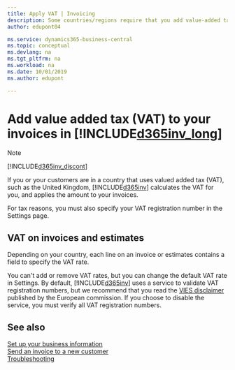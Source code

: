 ```yaml
---
title: Apply VAT | Invoicing
description: Some countries/regions require that you add value-added tax to your invoices. It's easy to do in Invoicing.
author: edupont04

ms.service: dynamics365-business-central
ms.topic: conceptual
ms.devlang: na
ms.tgt_pltfrm: na
ms.workload: na
ms.date: 10/01/2019
ms.author: edupont

---
```

# Add value added tax (VAT) to your invoices in [!INCLUDE[d365inv_long](includes/d365inv_long.md)]
> [!Note]
> [!INCLUDE[d365inv_discont](includes/d365inv_discont.md)]

If you or your customers are in a country that uses valued added tax (VAT), such as the United Kingdom, [!INCLUDE[d365inv](includes/d365inv.md)] calculates the VAT for you, and applies the amount to your invoices.  

For tax reasons, you must also specify your VAT registration number in the Settings page.  

## VAT on invoices and estimates

Depending on your country, each line on an invoice or estimates contains a field to specify the VAT rate.  

You can't add or remove VAT rates, but you can change the default VAT rate in Settings. By default, [!INCLUDE[d365inv](includes/d365inv.md)] uses a service to validate VAT registration numbers, but we recommend that you read the [VIES disclaimer](https://go.microsoft.com/fwlink/?LinkID=841741) published by the European commission. If you choose to disable the service, you must verify all VAT registration numbers.  

## See also
[Set up your business information](set-up-business-profile.md)  
[Send an invoice to a new customer](send-invoice.md)  
[Troubleshooting](about-troubleshooting.md)  
